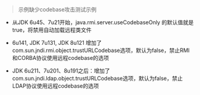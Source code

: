 
> 示例缺少codebase攻击测试示例

- 从JDK 6u45、7u21开始，java.rmi.server.useCodebaseOnly 的默认值就是true，将禁用自动加载远程类文件

- 6u141, JDK 7u131, JDK 8u121
增加了com.sun.jndi.rmi.object.trustURLCodebase选项，默认为false，禁止RMI和CORBA协议使用远程codebase的选项

- JDK 6u211、7u201、8u191之后：增加了com.sun.jndi.ldap.object.trustURLCodebase选项，默认为false，禁止LDAP协议使用远程codebase的选项